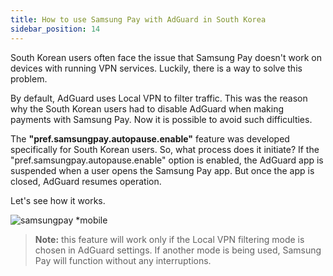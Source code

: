 ```yaml
---
title: How to use Samsung Pay with AdGuard in South Korea
sidebar_position: 14
---
```


South Korean users often face the issue that Samsung Pay doesn't work on devices with running VPN services. Luckily, there is a way to solve this problem.

By default, AdGuard uses Local VPN to filter traffic. This was the reason why the South Korean users had to disable AdGuard when making payments with Samsung Pay. Now it is possible to avoid such difficulties.

The **"pref.samsungpay.autopause.enable"** feature was developed specifically for South Korean users. So, what process does it initiate? If the "pref.samsungpay.autopause.enable" option is enabled, the AdGuard app is suspended when a user opens the Samsung Pay app. But once the app is closed, AdGuard resumes operation.

Let's see how it works.

![samsungpay *mobile](https://cdn.adtidy.org/content/kb/ad_blocker/android/solving_problems/samsungpay-with-adguard-in-south-korea/en.gif)

> **Note:** this feature will work only if the Local VPN filtering mode is chosen in AdGuard settings. If another mode is being used, Samsung Pay will function without any interruptions.